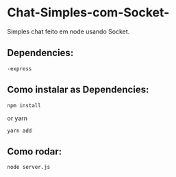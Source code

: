 # Chat-Simples-com-Socket-
Simples chat feito em node usando Socket.

## Dependencies:
    -express

## Como instalar as Dependencies:
```
npm install
```
or yarn
```
yarn add
```
## Como rodar:
```
node server.js
```